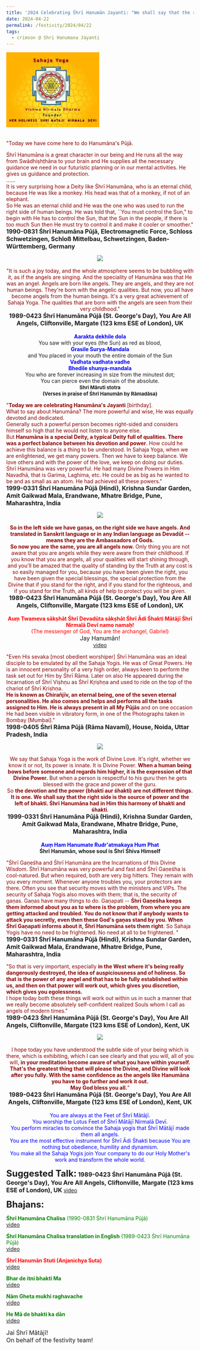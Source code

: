 ```yaml
---
title: '2024 Celebrating Śhrī Hanumān Jayanti: "We shall say that the right side is the source of power and the left of bhakti. Śhrī Hanumāna had in Him this harmony of bhakti and śhakti." '
date: 2024-04-22
permalink: /festivity/2024/04/22
tags:
  - crimson @ Shri Hanumana Jayanti
---
```


<div style="text-align: left"><img src="/images/image1.png" width="250" /></div><br>

<p>
<font color="DarkRed">"Today we have come here to do Hanumāna's Pūjā. 

Śhrī Hanumāna is a great character in our being and He runs all the way from Swādhiṣhṭhāna to your brain and He supplies all the necessary guidance we need in our futuristic planning or in our mental activities. He gives us guidance and protection.<br>
......<br>
It is very surprising how a Deity like Śhrī Hanumāna, who is an eternal child, because He was like a monkey. His head was that of a monkey, if not of an elephant.<br>
So He was an eternal child and He was the one who was used to run the right side of human beings. He was told that, ``You must control the Sun," to begin with He has to control the Sun, that the Sun in the people, if there is too much Sun then He must try to control it and make it cooler or smoother."</font><br>
<font size="+0"><b>1990-0831 Śhrī Hanumāna Pūjā, Electromagnetic Force, Schloss Schwetzingen, Schloß Mittelbau, Schwetzingen, Baden-Württemberg, Germany</b></font>
</p>

<div style="text-align: center"><img src="https://pub-1e517d8c73a64c9c82977d676b1fff72.r2.dev/FT0017.png" /></div>

<p style="text-align:center;">
<font color="DarkRed">"It is such a joy today, and the whole atmosphere seems to be bubbling with it, as if the angels are singing. And the speciality of Hanumāna was that He was an angel. Angels are born like angels. They are angels, and they are not human beings. They're born with the angelic qualities. But now, you all have become angels from the human beings. It's a very great achievement of Sahaja Yoga. The qualities that are born with the angels are seen from their very childhood."</font><br>
<font size="+0"><b>1989-0423 Śhrī Hanumāna Pūjā (St. George's Day), You Are All Angels, Cliftonville, Margate (123 kms ESE of London), UK</b></font><br>
<br>
<font color="blue"><b>Aarakta dekhile dola</b></font><br>
You saw with your eyes (the Sun) as red as blood,<br>
<font color="blue"><b>Grasile Surya-Mandala</b></font><br>
and You placed in your mouth the entire domain of the Sun<br>
<font color="blue"><b>Vadhata vadhata vadhe<br>
Bhedile shunya-mandala</b></font><br>
You who are forever increasing in size from the minutest dot;<br>
You can pierce even the domain of the absolute.<br>
<font size="-1"><b>Shri Māruti stotra<br>
(Verses in praise of Śhrī Hanumān by Rāmadāsa)</b></font><br>
</p>

<p>
<font color="DarkRed">"<b>Today we are celebrating Hanumāna's Jayanti</b> [birthday].<br>
What to say about Hanumāna? The more powerful and wise, He was equally devoted and dedicated.<br>
Generally such a powerful person becomes right-sided and considers himself so high that he would not listen to anyone else.<br>
But <b>Hanumāna is a special Deity, a typical Deity full of qualities. There was a perfect balance between his devotion and power</b>. How could he achieve this balance is a thing to be understood. In Sahaja Yoga, when we are enlightened, we get many powers. Then we have to keep balance. We love others and with the power of the love, we keep on doing our duties.<br>
Śhrī Hanumāna was very powerful. He had many Divine Powers in Him Navadhā, that is Garima, Laghima, etc. He could be as big as he wanted to be and as small as an atom. He had achieved all these powers."</font><br>
<font size="+0"><b>1999-0331 Śhrī Hanumāna Pūjā (Hindi), Krishna Sundar Garden, Amit Gaikwad Mala, Erandwane, Mhatre Bridge, Pune, Maharashtra, India</b></font>
</p>

<div style="text-align: center"><img src="https://pub-1e517d8c73a64c9c82977d676b1fff72.r2.dev/FT0018.png" /></div>

<p style="text-align:center;">
<font color="DarkRed"><b>So in the left side we have gaṇas, on the right side we have angels. And translated in Sanskrit language or in any Indian language as Devadūt -- means they are the Ambassadors of Gods.<br> 
So now you are the same, you are all angels now.</b> Only thing you are not aware that you are angels while they were aware from their childhood. If you know that you are angels, all your qualities will start shining through, and you'll be amazed that the quality of standing by the Truth at any cost is so easily managed for you, because you have been given the right, you have been given the special blessings, the special protection from the Divine that if you stand for the right, and if you stand for the righteous, and if you stand for the Truth, all kinds of help to protect you will be given.</font><br>
<font size="+0"><b>1989-0423 Śhrī Hanumāna Pūjā (St. George's Day), You Are All Angels, Cliftonville, Margate (123 kms ESE of London), UK</b></font><br>
<br>
<font color="red"><b>Auṃ Twameva sākṣhāt Śhrī Devadūta sākṣhāt Śhrī Ādi Śhakti Mātājī Śhrī Nirmalā Devī namo namaḥ!</b><br>
(The messenger of God, You are the archangel, Gabriel)</font><br>  
<font size="+0">Jay Hanumān!</font><br>
<a href="https://seven-teams.github.io/Videos_Links.html">video</a>
</p>

<p>
<font color="DarkRed">"Even His sevaka [most obedient worshiper] Śhrī Hanumāna was an ideal disciple to be emulated by all the Sahaja Yogis. He was of Great Powers. He is an innocent personality of a very high order, always keen to perform the task set out for Him by Śhrī Rāma. Later on also He appeared during the Incarnation of Śhrī Viṣhṇu as Śhrī Kṛiṣhṇa and used to ride on the top of the chariot of Śhrī Kṛiṣhṇa.<br>
<b>He is known as Chirañjīv, an eternal being, one of the seven eternal personalities. He also comes and helps and performs all the tasks assigned to Him. He is always present in all My Pūjās</b> and on one occasion He had been visible in vibratory form, in one of the Photographs taken in Bombay [Mumbai]."</font><br>
<font size="+0"><b>1998-0405 Śhrī Rāma Pūjā (Rāma Navamī), House, Noida, Uttar Pradesh, India</b></font>
</p>

<div style="text-align: center"><img src="https://pub-1e517d8c73a64c9c82977d676b1fff72.r2.dev/FT0019.png" /></div>

<p style="text-align:center;">
<font color="DarkRed">We say that Sahaja Yoga is the work of Divine Love. It's right, whether we know it or not, Its power is innate. It is Divine Power. <b>When a human being bows before someone and regards him higher, it is the expression of that Divine Power.</b> But when a person is respectful to his guru then he gets blessed with the grace and power of the guru.<br> 
So <b>the devotion and the power (bhakti aur śhakti) are not different things. It is one. We shall say that the right side is the source of power and the left of bhakti. Śhrī Hanumāna had in Him this harmony of bhakti and śhakti</b>.</font><br>
<font size="+0"><b>1999-0331 Śhrī Hanumāna Pūjā (Hindi), Krishna Sundar Garden, Amit Gaikwad Mala, Erandwane, Mhatre Bridge, Pune, Maharashtra, India</b></font><br>
<br>
<font color="blue"><b>Auṃ Ham Hanumate Rudr'atmakaya Hum Phat</b></font><br>
<b>Śhrī Hanumān, whose soul is Śhrī Śhiva Himself</b>
</p>

<p>
<font color="DarkRed">"Śhrī Gaṇeśha and Śhrī Hanumāna are the Incarnations of this Divine Wisdom. Śhrī Hanumāna was very powerful and fast and Śhrī Gaṇeśha is cool-natured. But when required, both are very big hitters. They remain with you every moment. Whenever anyone troubles you, your protectors are there. Often you see that security moves with the ministers and VIPs. The security of Sahaja Yogis also moves with them; that is, the security of gaṇas. Gaṇas have many things to do. Gaṇapati -- <b>Śhrī Gaṇeśha keeps them informed about you as to where is the problem, from where you are getting attacked and troubled. You do not know that if anybody wants to attack you secretly, even then these God's gaṇas stand by you. When Śhrī Gaṇapati informs about it, Śhrī Hanumāna sets them right</b>. So Sahaja Yogis have no need to be frightened. No need at all to be frightened. "</font><br>
<font size="+0"><b>1999-0331 Śhrī Hanumāna Pūjā (Hindi), Krishna Sundar Garden, Amit Gaikwad Mala, Erandwane, Mhatre Bridge, Pune, Maharashtra, India</b></font>
</p>

<p>
<font color="DarkRed">"So that is very important, especially <b>in the West where it's being really dangerously destroyed, the idea of auspiciousness and of holiness. So that is the power of any angel and that has to be fully established within us, and then on that power will work out, which gives you discretion, which gives you egolessness.</b><br>
I hope today both these things will work out within us in such a manner that we really become absolutely self-confident realized Souls whom I call as angels of modern times."</font><br>
<font size="+0"><b>1989-0423 Śhrī Hanumāna Pūjā (St. George's Day), You Are All Angels, Cliftonville, Margate (123 kms ESE of London), Kent, UK</b></font>
</p>

<div style="text-align: center"><img src="https://pub-1e517d8c73a64c9c82977d676b1fff72.r2.dev/FT020.png" /></div>

<p style="text-align:center;">
<font color="DarkRed">
I hope today you have understood the subtle side of your being which is there, which is exhibiting, which I can see clearly and that you will, all of you will, <b>in your meditation become aware of what you have within yourself. That's the greatest thing that will please the Divine, and Divine will look after you fully. With the same confidence as the angels like Hanumāna you have to go further and work it out.<br>
May God bless you all.</b>"</font><br>
<font size="+0"><b>1989-0423 Śhrī Hanumāna Pūjā (St. George's Day), You Are All Angels, Cliftonville, Margate (123 kms ESE of London), Kent, UK</b></font><br>
<br>
<font color="blue"> You are always at the Feet of Śhrī Mātājī.<br> 
You worship the Lotus Feet of Śhrī Mātājī Nirmalā Devī.<br>
You perform miracles to convince the Sahaja yogis that Śhrī Mātājī made them all angels.<br>
You are the most effective instrument for Śhrī Ādi Śhakti because You are nothing but obedience, humility and dynamism.<br>
You make all the Sahaja Yogis join Your company to do our Holy Mother's work and transform the whole world. </font><br>
</p>

<font size="+2"><b>Suggested Talk:</b></font> 
<font size="+0"><b>1989-0423 Śhrī Hanumāna Pūjā (St. George's Day), You Are All Angels, Cliftonville, Margate (123 kms ESE of London), UK</b></font>
<a href="https://vimeo.com/65376957"> video</a><br>

<font size="+2"><b>Bhajans:</b></font>

<p>
<font color="green"><b>Śhrī Hanumāna Chalisa</b> (1990-0831 Śhrī Hanumāna Pūjā)</font><br>
<a href="https://seven-teams.github.io/Videos_Links.html">video</a>
</p>

<p>
<font color="green"><b>Śhrī Hanumāna Chalisa translation in English</b> (1989-0423 Śhrī Hanumāna Pūjā)</font><br>
<a href="https://seven-teams.github.io/Videos_Links.html">video</a>
</p>

<p>
<font color="red"><b>Śhrī Hanumān Stuti (Anjanichya Suta)</b></font><br>
<a href="https://seven-teams.github.io/Videos_Links.html">video</a>
</p>
 
<p>
<font color="green"><b>Bhar de itni bhakti Ma</b></font><br>
<a href="https://seven-teams.github.io/Videos_Links.html">video</a>
</p>

<p>
<font color="green"><b>Nām Gheta mukhi raghavache</b></font><br>
<a href="https://seven-teams.github.io/Videos_Links.html">video</a> 
</p>

<p>
<font color="green"><b>He Mā de bhakti ka dān</b></font><br>
<a href="https://seven-teams.github.io/Videos_Links.html">video</a>
</p>

<p>
<font size="+0">Jai Śhrī Mātājī!<br>
On behalf of the festivity team!</font>
</p>